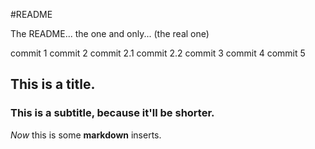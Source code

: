 #README

The README... the one and only...
(the real one)

commit 1
commit 2
commit 2.1
commit 2.2
commit 3
commit 4
commit 5

## This is a title.
### This is a subtitle, because it'll be shorter.

_Now_ this is some **markdown** inserts.
